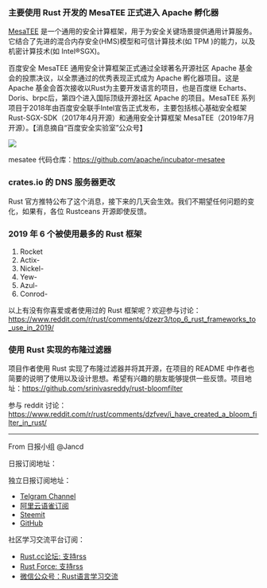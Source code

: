 ### 主要使用 Rust 开发的 MesaTEE 正式进入 Apache 孵化器

[MesaTEE](https://mesatee.org) 是一个通用的安全计算框架，用于为安全关键场景提供通用计算服务。它结合了先进的混合内存安全(HMS)模型和可信计算技术(如 TPM )的能力，以及机密计算技术(如 Intel®SGX)。

百度安全 MesaTEE 通用安全计算框架正式通过全球著名开源社区 Apache 基金会的投票决议，以全票通过的优秀表现正式成为 Apache 孵化器项目。这是 Apache 基金会首次接收以Rust为主要开发语言的项目，也是百度继 Echarts、Doris、brpc后，第四个进入国际顶级开源社区 Apache 的项目。MesaTEE 系列项目于2018年由百度安全联手Intel宣告正式发布，主要包括核心基础安全框架 Rust-SGX-SDK（2017年4月开源）和通用安全计算框架 MesaTEE（2019年7月开源）。【消息摘自“百度安全实验室”公众号】

![](https://raw.githubusercontent.com/RCTT/rustcc/master/daily/images/2019/11/mesatee.png)

mesatee 代码仓库：https://github.com/apache/incubator-mesatee

### crates.io 的 DNS 服务器更改

Rust 官方推特公布了这个消息，接下来的几天会生效。我们不期望任何问题的变化，如果有，各位 Rustceans 开源即使反馈。

### 2019 年 6 个被使用最多的 Rust 框架

1. Rocket
2. Actix-
3. Nickel-
4. Yew-
5. Azul-
6. Conrod-

以上有没有你喜爱或者使用过的 Rust 框架呢？欢迎参与讨论：https://www.reddit.com/r/rust/comments/dzezr3/top_6_rust_frameworks_to_use_in_2019/

### 使用 Rust 实现的布隆过滤器

项目作者使用 Rust 实现了布隆过滤器并将其开源，在项目的 README 中作者也简要的说明了使用以及设计思想。希望有兴趣的朋友能够提供一些反馈。项目地址：https://github.com/srinivasreddy/rust-bloomfilter

参与 reddit 讨论：https://www.reddit.com/r/rust/comments/dzfvev/i_have_created_a_bloom_filter_in_rust/



---

From 日报小组 @Jancd

日报订阅地址：

独立日报订阅地址：
- [Telgram Channel](https://t.me/rust_daily_news )
- [阿里云语雀订阅](https://www.yuque.com/chaosbot/rustnews)
- [Steemit](https://steemit.com/@blackanger)
- [GitHub](https://github.com/RustStudy/rust_daily_news)

社区学习交流平台订阅：
- [Rust.cc论坛: 支持rss](https://rust.cc)
- [Rust Force: 支持rss](https://rustforce.net/)
- [微信公众号：Rust语言学习交流](https://rust.cc/article?id=ed7c9379-d681-47cb-9532-0db97d883f62)
